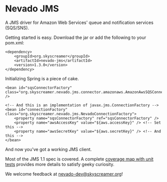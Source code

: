 Nevado JMS
==========

A JMS driver for Amazon Web Services' queue and notification services (SQS/SNS).

Getting started is easy.  Download the jar or add the following to your pom.xml:

    <dependency>
        <groupId>org.skyscreamer</groupId>
        <artifactId>nevado-jms</artifactId>
        <version>1.3.0</version>
    </dependency>

Initializing Spring is a piece of cake.

    <bean id="sqsConnectorFactory" class="org.skyscreamer.nevado.jms.connector.amazonaws.AmazonAwsSQSConnectorFactory" />

    <!-- And this is an implementation of javax.jms.ConnectionFactory -->
    <bean id="connectionFactory" class="org.skyscreamer.nevado.jms.NevadoConnectionFactory">
        <property name="sqsConnectorFactory" ref="sqsConnectorFactory" />
        <property name="awsAccessKey" value="${aws.accessKey}" /> <!-- Set this -->
        <property name="awsSecretKey" value="${aws.secretKey}" /> <!-- And this -->
    </bean>

And now you've got a working JMS client.

Most of the JMS 1.1 spec is covered.  A complete [coverage map with unit tests](https://github.com/skyscreamer/nevado/wiki/Master-Feature-Grid) provides more details to satisfy geeky curiosity.

We welcome feedback at nevado-dev@skyscreamer.org!

